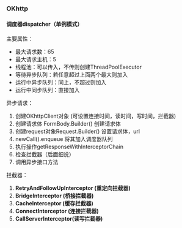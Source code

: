 ### OKhttp

#### 调度器dispatcher（单例模式）

主要属性：

- 最大请求数：65
- 最大请求主机：5
- 线程池：可以传入，不传则创建ThreadPoolExecutor
- 等待异步队列：若任意超过上面两个最大则加入
- 运行中异步队列：同上，不超过则加入
- 运行中同步队列：直接加入

异步请求：

1. 创建OKhttpClient对象 (可设置连接时间，读时间，写时间，拦截器)
2. 创建请求体 FormBody.Builder() 创建请求体
3. 创建request对象Request.Builder() 设置请求体，url
4. newCall().enqueue 将其加入调度器队列
5. 执行操作getResponseWithInterceptorChain
6. 检查拦截器（后面细说）
7. 调用异步接口方法

拦截器：

1. **RetryAndFollowUpInterceptor (重定向拦截器)**
2.  **BridgeInterceptor (桥接拦截器)**
3. **CacheInterceptor (缓存拦截器)**
4.  **ConnectInterceptor (连接拦截器)**
5. **CallServerInterceptor(读写拦截器)**